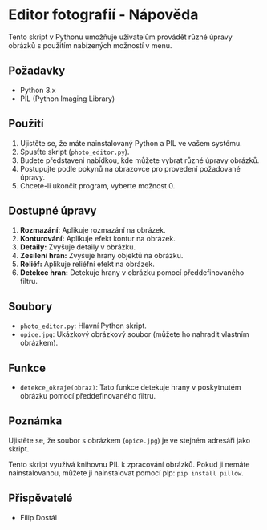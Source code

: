 # Editor fotografií - Nápověda

Tento skript v Pythonu umožňuje uživatelům provádět různé úpravy obrázků s použitím nabízených možností v menu.

## Požadavky

- Python 3.x
- PIL (Python Imaging Library)

## Použití

1. Ujistěte se, že máte nainstalovaný Python a PIL ve vašem systému.
2. Spusťte skript (`photo_editor.py`).
3. Budete představeni nabídkou, kde můžete vybrat různé úpravy obrázků.
4. Postupujte podle pokynů na obrazovce pro provedení požadované úpravy.
5. Chcete-li ukončit program, vyberte možnost 0.

## Dostupné úpravy

1. **Rozmazání:** Aplikuje rozmazání na obrázek.
2. **Konturování:** Aplikuje efekt kontur na obrázek.
3. **Detaily:** Zvyšuje detaily v obrázku.
4. **Zesílení hran:** Zvyšuje hrany objektů na obrázku.
5. **Reliéf:** Aplikuje reliéfní efekt na obrázek.
6. **Detekce hran:** Detekuje hrany v obrázku pomocí předdefinovaného filtru.

## Soubory

- `photo_editor.py`: Hlavní Python skript.
- `opice.jpg`: Ukázkový obrázkový soubor (můžete ho nahradit vlastním obrázkem).

## Funkce

- `detekce_okraje(obraz)`: Tato funkce detekuje hrany v poskytnutém obrázku pomocí předdefinovaného filtru.

## Poznámka

Ujistěte se, že soubor s obrázkem (`opice.jpg`) je ve stejném adresáři jako skript.

Tento skript využívá knihovnu PIL k zpracování obrázků. Pokud ji nemáte nainstalovanou, můžete ji nainstalovat pomocí pip: `pip install pillow`.

## Přispěvatelé

- Filip Dostál

